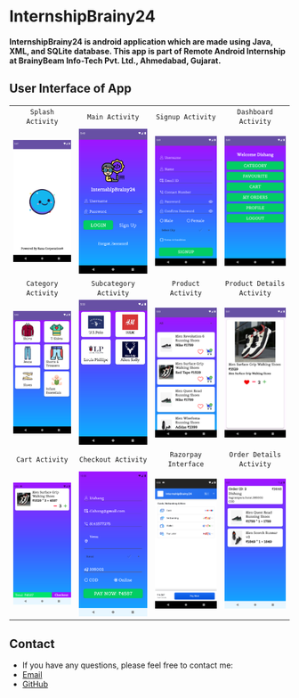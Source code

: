 # InternshipBrainy24

#### InternshipBrainy24 is android application which are made using Java, XML, and SQLite database. This app is part of Remote Android Internship at BrainyBeam Info-Tech Pvt. Ltd., Ahmedabad, Gujarat.

## User Interface of App
| | | | |
| :--: | :--: | :--: | :--: |
| `Splash Activity` | `Main Activity` | `Signup Activity` | `Dashboard Activity` |
| ![](/screenshot/1.png) | ![](/screenshot/2.png) | ![](/screenshot/3.png) | ![](/screenshot/4.png) |
| `Category Activity` | `Subcategory Activity` | `Product Activity` | `Product Details Activity` |
| ![](/screenshot/5.png) | ![](/screenshot/6.png) | ![](/screenshot/7.png) | ![](/screenshot/8.png) |
| `Cart Activity` | `Checkout Activity` | `Razorpay Interface` | `Order Details Activity` |
| ![](/screenshot/9.png) | ![](/screenshot/10.png) | ![](/screenshot/11.png) | ![](/screenshot/12.png) |

## Contact
* If you have any questions, please feel free to contact me:
* [Email](mailto:dishangkumararana@gmail.com)
* [GitHub](https://github.com/thisisdishang)
